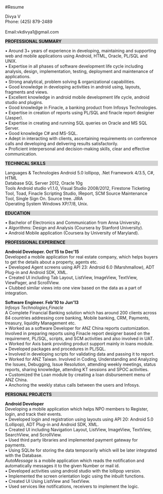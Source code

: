 #Resume
<p>Divya V<br/>
Phone: (425) 879-2489 &emsp;&emsp;&emsp;&emsp;&emsp;&emsp;&emsp;&emsp;&emsp;&emsp;&emsp;&emsp;&emsp;&emsp;&emsp;&emsp;&emsp;&emsp;&emsp;&emsp;&emsp;&emsp;&emsp;&emsp;&emsp;&emsp;&emsp;           Email:vkdivya1@gmail.com</p>

<p style="background-color:lightgrey"><b>PROFESSIONAL SUMMARY</b></p>

<p>• Around 3+ years of experience in developing, maintaining and supporting web and mobile applications using Android, HTML, Oracle, PL/SQL and UNIX.<br/>
• Expertise in all phases of software development life cycle including analysis, design, implementation, testing, deployment and maintenance of applications.</br>
• Strong analytical, problem solving &amp; organizational capabilities.</br>
• Good knowledge in developing activities in android using, layouts, fragments and views.</br>
• Excellent knowledge in android mobile development life cycle, android studio and plugins. </br>
• Good knowledge in Finacle, a banking product from Infosys Technologies.</br>
• Expertise in creation of reports using PL/SQL and finacle report designer (Jasper).</br>
• Expertise in creating and running SQL queries on Oracle and MS SQL Server.</br>
• Good knowledge C# and MS-SQL.</br>
• Adept in interacting with clients, ascertaining requirements on conference calls and developing and delivering results satisfactorily.</br>
• Proficient interpersonal and decision-making skills, clear and effective communication.</p>

<p style="background-color:lightgrey"><b>TECHNICAL SKILLS </b>
</p>

<p>Languages &amp; Technologies    Android 5.0 lollipop, .Net Framework 4/3.5, C#, HTML<br>
Database    SQL Server 2012, Oracle 10g <br>
Tools   Android studio v1.1.0, Visual Studio 2008/2012, Firestone Ticketing Tool, Toad, Finacle Scripting Studio, IReport, SCM Source Maintenance Tool, Single Sign On. Source tree. JIRA<br>
Operating System    Windows XP/7/8, Unix.</p></p>

<p style="background-color:lightgrey"><b>EDUCATION </b>
</p>

<p>• Bachelor of Electronics and Communication from Anna University.<br> 
• Algorithms: Design and Analysis (Coursera by Stanford University).<br> 
• Android Mobile application (Coursera by University of Maryland). </p>

<p style="background-color:lightgrey"><b>PROFESSIONAL EXPERIENCE</b>       
</p>

<p><b>Android Developer. Oct’15 to Dec’15</b><br>
Developed a mobile application for real estate company, which helps buyers to get the details about a property, agents etc.<br>
• Developed Agent screens using API 23: Android 6.0 (Marshmallow), ADT Plug-in and Android SDK, XML.<br>
•  Created UI including Tab Layout, ListView, ImageView, TextView, ViewPager, and ScrollView.<br>
• Clubbed similar views into one view based on the data as a part of integration.</p>

<p><b>Software Engineer. Feb’10 to Jun’13</b><br>
<i>Infosys Technologies,Finacle</i> <br>
A Complete Financial Banking solution which has around 200 clients across 84 countries addressing core banking, Mobile banking, CRM, Payments, treasury, liquidity Management etc. <br>
• Worked as a software Developer for ANZ China reports customization. Involved in preparing reports using Finacle report designer based on the requirement, PL/SQL, scripts, and SCM activities and also involved in UAT.<br>
• Worked for Axis bank providing product support mainly in loans module.<br>
• Developed packages and procedures in PL/SQL.<br>
• Involved in developing scripts for validating data and passing it to report.<br>
• Worked for ANZ Taiwan. Involved in Coding, Understanding and Analyzing the Issues, Debugging, Issue Resolution, attending weekly meetings, status reports, sharing knowledge, attending KT sessions and SPOC activities.<br>
• Customized the Loan module by creating a loan disbursement menu of ANZ China.<br>
• Anchoring the weekly status calls between the users and Infosys.</p>

<p style="background-color:lightgrey"><b>PERSONAL PROJECTS</b>       
</p>

<p><b>Android Developer</b><br>
Developing a mobile application which helps NPO members to Register, login, and track their events.<br>
• Developed login and registration using layouts using API 20: Android 5.0 (Lollipop), ADT Plug-in and Android SDK, XML.<br>
• Created UI including Navigation Layout, ListView, ImageView, TextView, SearchView, and ScrollView.<br>
• Used third party libraries and implemented payment gateway for payments.<br/>
• Using SQLite for storing the data temporarily which will be later integrated with the Database.<br/>
<i>AutoMessage</i> is a mobile application which reads the notification and automatically messages it to the given Number or mail id. <br/>
• Developed activities using android studio with the lollipop version.<br/>
• Implemented the screen orientation logic using the inbuilt functions.<br/>
• Created UI Using ListView and TextView.<br/>
• Used services like notifications, receivers to implement the logic.</p>


